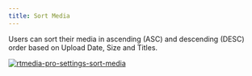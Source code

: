 ```yaml
---
title: Sort Media
---
```


Users can sort their media in ascending (ASC) and descending (DESC) order based on Upload Date, Size and Titles.



[![rtmedia-pro-settings-sort-media](http://docs.rtcamp.com/wp-content/uploads/2014/08/rtmedia-pro-settings-sort-media.png)](http://docs.rtcamp.com/wp-content/uploads/2014/08/rtmedia-pro-settings-sort-media.png)
